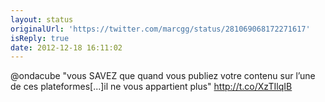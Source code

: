 ```yaml
---
layout: status
originalUrl: 'https://twitter.com/marcgg/status/281069068172271617'
isReply: true
date: 2012-12-18 16:11:02
---
```


@ondacube "vous SAVEZ que quand vous publiez votre contenu sur l’une de ces plateformes[...]il ne vous appartient plus" http://t.co/XzTIlqIB
